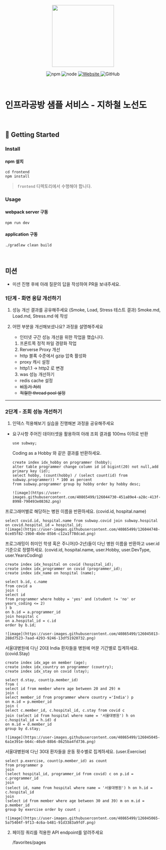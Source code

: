 <p align="center">
    <img width="200px;" src="https://raw.githubusercontent.com/woowacourse/atdd-subway-admin-frontend/master/images/main_logo.png"/>
</p>
<p align="center">
  <img alt="npm" src="https://img.shields.io/badge/npm-%3E%3D%205.5.0-blue">
  <img alt="node" src="https://img.shields.io/badge/node-%3E%3D%209.3.0-blue">
  <a href="https://edu.nextstep.camp/c/R89PYi5H" alt="nextstep atdd">
    <img alt="Website" src="https://img.shields.io/website?url=https%3A%2F%2Fedu.nextstep.camp%2Fc%2FR89PYi5H">
  </a>
  <img alt="GitHub" src="https://img.shields.io/github/license/next-step/atdd-subway-service">
</p>

<br>

# 인프라공방 샘플 서비스 - 지하철 노선도

<br>

## 🚀 Getting Started

### Install

#### npm 설치

```
cd frontend
npm install
```

> `frontend` 디렉토리에서 수행해야 합니다.

### Usage

#### webpack server 구동

```
npm run dev
```

#### application 구동

```
./gradlew clean build
```

<br>

## 미션

* 미션 진행 후에 아래 질문의 답을 작성하여 PR을 보내주세요.

### 1단계 - 화면 응답 개선하기

1. 성능 개선 결과를 공유해주세요 (Smoke, Load, Stress 테스트 결과)
   Smoke.md, Load.md, Stress.md 에 작성
2. 어떤 부분을 개선해보셨나요? 과정을 설명해주세요
    - 인터넷 구간 성능 개선을 위한 작업을 했습니다.

    1. 프론트쪽 정적 파일 경량화 작업
    2. Rerverse Proxy 개선

    - http 블록 수준에서 gzip 압축 활성화
    - proxy 캐시 설정
    - http1.1 -> http2 로 변경

    3. was 성능 개선하기

    - redis cache 설정
    - ~~비동기 처리~~
    - ~~적절한 thread pool 설정~~

---

### 2단계 - 조회 성능 개선하기

1. 인덱스 적용해보기 실습을 진행해본 과정을 공유해주세요

* 요구사항 주어진 데이터셋을 활용하여 아래 조회 결과를 100ms 이하로 반환

      use subway;

  Coding as a Hobby 와 같은 결과를 반환하세요.

      create index idx_hobby on programmer (hobby);
      alter table programmer change column id id bigint(20) not null,add primary key (id);
      select hobby, (count(hobby) / (select count(id) from subway.programmer)) * 100 as percent
      from subway.programmer group by hobby order by hobby desc;
      
      ![image](https://user-images.githubusercontent.com/40865499/126044730-451a89e4-a28c-413f-8998-790493e08362.png)



프로그래머별로 해당하는 병원 이름을 반환하세요. (covid.id, hospital.name)

    select covid.id, hospital.name from subway.covid join subway.hospital on covid.hospital_id = hospital_id;
    ![image](https://user-images.githubusercontent.com/40865499/126044748-6ce85f82-19b0-4bde-85b6-c12a1f78dcad.png)


프로그래밍이 취미인 학생 혹은 주니어(0-2년)들이 다닌 병원 이름을 반환하고 user.id 기준으로 정렬하세요. (covid.id, hospital.name, user.Hobby, user.DevType,
user.YearsCoding)

  
    create index idx_hospital on covid (hospital_id);  
    create index idx_programmer on covid (programmer_id);
    create index idx_name on hospital (name);
    
    select b.id, c.name
    from covid a   
    join (
    select id
    from programmer where hobby = 'yes' and (student != 'no' or years_coding <= 2)
    ) b
    on b.id = a.programmer_id
    join hospital c
    on a.hospital_id = c.id
    order by b.id;
    
    ![image](https://user-images.githubusercontent.com/40865499/126045013-288d7523-7aad-4293-9246-13df51920732.png)


서울대병원에 다닌 20대 India 환자들을 병원에 머문 기간별로 집계하세요. (covid.Stay)

    create index idx_age on member (age);
    create index idx_country on programmer (country);
    create index idx_stay on covid (stay);

    select d.stay, count(p.member_id)
    from (
    select id from member where age between 20 and 29) m
    join (
    select member_id from programmer where country ='India') p
    on m.id = p.member_id
    join (
    select c.member_id, c.hospital_id, c.stay from covid c
    join (select id from hospital where name = '서울대병원') h on c.hospital_id = h.id) d
    on m.id = d.member_id
    group by d.stay;
    
    ![image](https://user-images.githubusercontent.com/40865499/126045045-6a1e391e-b64c-40a9-88b6-8625ba4fd736.png)


서울대병원에 다닌 30대 환자들을 운동 횟수별로 집계하세요. (user.Exercise)

    select p.exercise, count(p.member_id) as count
	from programmer p 
    join 
    (select hospital_id, programmer_id from covid) c on p.id = c.programmer_id
    join
    (select id, name from hospital where name = '서울대병원') h on h.id = c.hospital_id
    join
    (select id from member where age between 30 and 39) m on m.id = p.member_id
    group by exercise order by count ;

	![image](https://user-images.githubusercontent.com/40865499/126045065-5a75404f-9f13-4c6a-b481-91d3383a9fdf.png)




2. 페이징 쿼리를 적용한 API endpoint를 알려주세요


    /favorites/pages



